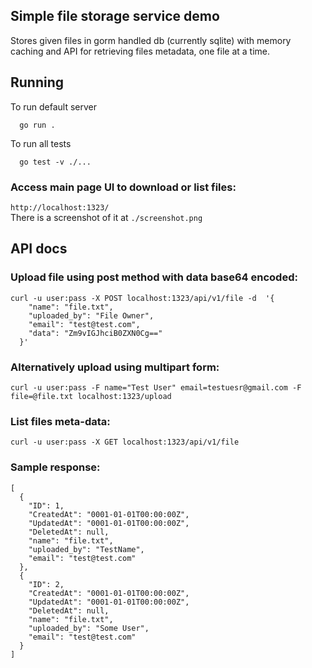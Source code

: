 ## Simple file storage service demo
Stores given files in gorm handled db (currently sqlite) with memory caching and API for 
retrieving files metadata, one file at a time.

## Running
To run default server <br>
```
  go run .
```

To run all tests <br>
```
  go test -v ./...
```

### Access main page UI to download or list files:
`http://localhost:1323/` <br>
There is a screenshot of it at `./screenshot.png`


## API docs
### Upload file using post method with data base64 encoded:
```
curl -u user:pass -X POST localhost:1323/api/v1/file -d  '{
    "name": "file.txt",
    "uploaded_by": "File Owner",
    "email": "test@test.com",
    "data": "Zm9vIGJhciB0ZXN0Cg=="
  }'

```

### Alternatively upload using multipart form:
```
curl -u user:pass -F name="Test User" email=testuesr@gmail.com -F file=@file.txt localhost:1323/upload
```

### List files meta-data:
```
curl -u user:pass -X GET localhost:1323/api/v1/file
```
### Sample response:
```
[
  {
    "ID": 1,
    "CreatedAt": "0001-01-01T00:00:00Z",
    "UpdatedAt": "0001-01-01T00:00:00Z",
    "DeletedAt": null,
    "name": "file.txt",
    "uploaded_by": "TestName",
    "email": "test@test.com"
  },
  {
    "ID": 2,
    "CreatedAt": "0001-01-01T00:00:00Z",
    "UpdatedAt": "0001-01-01T00:00:00Z",
    "DeletedAt": null,
    "name": "file.txt",
    "uploaded_by": "Some User",
    "email": "test@test.com"
  }
]

```

